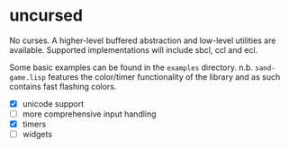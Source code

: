 # uncursed

No curses.
A higher-level buffered abstraction and low-level utilities are available. Supported implementations will include sbcl, ccl and ecl.

Some basic examples can be found in the `examples` directory.
n.b. `sand-game.lisp` features the color/timer functionality of the library and as such contains fast flashing colors.

- [x] unicode support
- [ ] more comprehensive input handling
- [x] timers
- [ ] widgets
